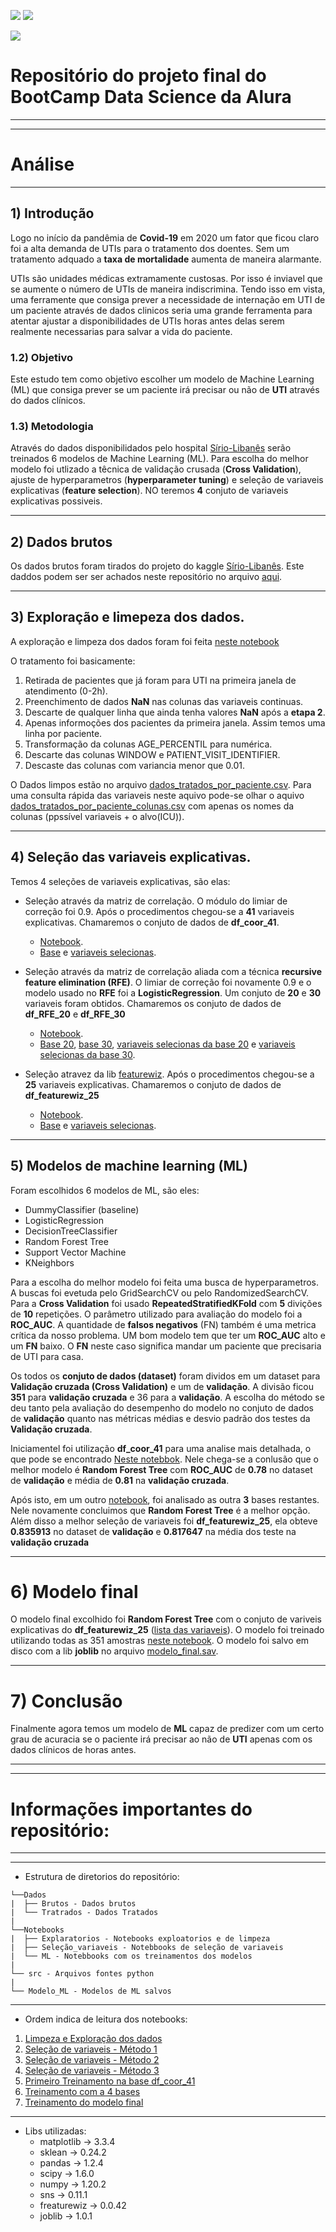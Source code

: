 ![](https://img.shields.io/github/last-commit/HenriqueCCdA/bootCampAluraDataScience?style=plasti&ccolor=blue)
![](https://img.shields.io/badge/Autor-Henrique%20C%20C%20de%20Andrade-blue)

![](https://play-lh.googleusercontent.com/E5OY3A9Nf-XieZN5Ah6KfPIDbFpLR_j5fFOLbl-aYDrRiFAvensqRJjZpWFRA_yyNg)


# Repositório do projeto final do BootCamp Data Science da Alura

---
---
# Análise


---
## 1) Introdução

Logo no início da pandêmia de **Covid-19** em 2020 um fator que ficou claro foi a alta demanda de UTIs para o tratamento dos doentes. Sem um tratamento adquado a **taxa de mortalidade** aumenta de maneira alarmante.

UTIs são unidades médicas extramamente custosas. Por isso é inviavel que se aumente o número de UTIs de maneira indiscrimina. Tendo isso em vista, uma ferramente que consiga prever a necessidade de internação em UTI de um paciente através de dados clinicos seria uma grande ferramenta para atentar ajustar a disponibilidades de UTIs horas antes delas serem realmente necessarias para salvar a vida do paciente.  

### 1.2) Objetivo

Este estudo tem como objetivo escolher um modelo de Machine Learning (ML) que consiga prever se um paciente irá precisar ou não de **UTI** através do dados clínicos.

### 1.3) Metodologia

Através do dados disponibilidados pelo hospital [Sírio-Libanês](https://www.kaggle.com/S%C3%ADrio-Libanes/covid19) serão treinados 6 modelos de Machine Learning (ML). Para escolha do melhor modelo foi utlizado a têcnica de validação crusada (**Cross Validation**), ajuste de hyperparametros (**hyperparameter tuning**) e seleção de variaveis explicativas (**feature selection**). NO teremos **4** conjuto de variaveis explicativas possiveis. 

---
## 2) Dados brutos

Os dados brutos foram tirados do projeto do kaggle [Sírio-Libanês](https://www.kaggle.com/S%C3%ADrio-Libanes/covid19). Este daddos podem ser ser achados neste repositório no arquivo [aqui](https://github.com/HenriqueCCdA/BC_DS_Projeto_Final/blob/main/Dados/Brutos/Kaggle_Sirio_Libanes_ICU_Prediction.xlsx).

---
## 3) Exploração e limepeza dos dados.

A exploração e limpeza dos dados foram foi feita [neste notebook](https://github.com/HenriqueCCdA/BC_DS_Projeto_Final/blob/main/Notebooks/Exploratorios/explaracao_limpezada.ipynb)

O tratamento foi basicamente:

1. Retirada de pacientes que já foram para UTI na primeira janela de atendimento (0-2h).
2. Preenchimento de dados **NaN** nas colunas das variaveis continuas.
3. Descarte de qualquer linha que ainda tenha valores **NaN** após a **etapa 2**.
4. Apenas informoções dos pacientes da primeira janela. Assim temos uma linha por paciente.
5. Transformação da colunas AGE_PERCENTIL para numérica.
6. Descarte das colunas WINDOW e PATIENT_VISIT_IDENTIFIER.
7. Descaste das colunas com variancia menor que 0.01.

O Dados limpos estão no arquivo [dados_tratados_por_paciente.csv](https://github.com/HenriqueCCdA/BC_DS_Projeto_Final/blob/main/Dados/Tratados/dados_tratados_por_paciente.csv). Para uma consulta rápida das variaveis neste aquivo pode-se olhar o aquivo [dados_tratados_por_paciente_colunas.csv](https://github.com/HenriqueCCdA/BC_DS_Projeto_Final/blob/main/Dados/Tratados/dados_tratados_por_paciente_colunas.csv) com apenas os nomes da colunas (ppssível variaveis + o alvo(ICU)).

---
## 4) Seleção das variaveis explicativas.

Temos 4 seleções de variaveis explicativas, são elas:

* Seleção através da matriz de correlação. O módulo do limiar de correção foi 0.9. Após o procedimentos chegou-se a **41** variaveis explicativas. Chamaremos o conjuto de dados de **df_coor_41**.
  * [Notebook](https://github.com/HenriqueCCdA/BC_DS_Projeto_Final/blob/main/Notebooks/Selecao_variaveis/selecao_variaveis.ipynb). 
  * [Base](https://github.com/HenriqueCCdA/BC_DS_Projeto_Final/blob/main/Dados/Tratados/dados_sem_corr_acima_do_valor_de_corte.csv) e [variaveis selecionas](https://github.com/HenriqueCCdA/BC_DS_Projeto_Final/blob/main/Dados/Tratados/dados_sem_corr_acima_do_valor_de_corte_colunas.csv). 

* Seleção através da matriz de correlação aliada com a técnica **recursive feature elimination (RFE)**.  O limiar de correção foi novamente 0.9 e o modelo usado no **RFE** foi a **LogisticRegression**. Um conjuto de **20** e **30** variaveis foram obtidos. Chamaremos os conjuto de dados de **df_RFE_20** e **df_RFE_30**
  * [Notebook](https://github.com/HenriqueCCdA/BC_DS_Projeto_Final/blob/main/Notebooks/Selecao_variaveis/selecao_variaveis_sklearn.ipynb). 
  * [Base 20](https://github.com/HenriqueCCdA/BC_DS_Projeto_Final/blob/main/Dados/Tratados/dados_rfe20.csv), [base 30](https://github.com/HenriqueCCdA/BC_DS_Projeto_Final/blob/main/Dados/Tratados/dados_rfe30.csv), [variaveis selecionas da base 20](https://github.com/HenriqueCCdA/BC_DS_Projeto_Final/blob/main/Tratados/dados_rfe20_colunas.csv) e
  [variaveis selecionas da base 30](https://github.com/HenriqueCCdA/BC_DS_Projeto_Final/blob/main/Dados/Tratados/dados_rfe30_colunas.csv). 

* Seleção atravez da lib [featurewiz](https://github.com/AutoViML/featurewiz). Após o procedimentos chegou-se a **25** variaveis explicativas. Chamaremos o conjuto de dados de **df_featurewiz_25**
  * [Notebook](https://github.com/HenriqueCCdA/BC_DS_Projeto_Final/blob/main/Dados/Tratados/dados_featurewiz.csv). 
  * [Base](https://github.com/HenriqueCCdA/BC_DS_Projeto_Final/blob/main/Dados/Tratados/dados_sem_corr_acima_do_valor_de_corte.csv) e [variaveis selecionas](https://github.com/HenriqueCCdA/BC_DS_Projeto_Final/blob/main/Dados/Tratados/dados_featurewiz_colunas.csv).

---
## 5) Modelos de machine learning (ML)

Foram escolhidos 6 modelos de ML, são eles: 

* DummyClassifier (baseline)
* LogisticRegression
* DecisionTreeClassifier
* Random Forest Tree
* Support Vector Machine
* KNeighbors

Para a escolha do melhor modelo foi feita uma busca de hyperparametros. A buscas foi evetuda pelo GridSearchCV ou pelo RandomizedSearchCV. Para a **Cross Validation** foi usado **RepeatedStratifiedKFold** com **5** divições de **10** repetições. O parâmetro utilizado para avaliação do modelo foi a **ROC_AUC**. A quantidade de **falsos negativos** (FN) também é uma metrica crítica da nosso problema. UM bom modelo tem que ter um **ROC_AUC** alto e um **FN** baixo. O **FN** neste caso significa mandar um paciente que precisaria de UTI para casa.

Os todos os **conjuto de dados (dataset)** foram dividos em um dataset para **Validação cruzada (Cross Validation)** e um de **validação**. A divisão ficou **351** para **validação cruzada** e 36 para a **validação**. A escolha do método se deu tanto pela avaliação do desempenho do modelo no conjuto de dados de **validação** quanto nas métricas médias e desvio padrão dos testes da **Validação cruzada**.

Iniciamentel foi utilização **df_coor_41** para uma analise mais detalhada, o que pode se encontrado [Neste notebbok](https://github.com/HenriqueCCdA/BC_DS_Projeto_Final/blob/main/Notebooks/ML/treinamentos_dados1.ipynb). Nele chega-se a conlusão que o melhor modelo é **Random Forest Tree** com **ROC_AUC** de **0.78** no dataset de **validação** e média de **0.81** na **validação cruzada**.

Após isto, em um outro [notebook](https://github.com/HenriqueCCdA/BC_DS_Projeto_Final/blob/main/Notebooks/ML/treina_diferentes_var_explicativas.ipynb), foi analisado as outra **3** bases restantes. Nele novamente concluimos que **Random Forest Tree** é a melhor opção. Além disso a melhor seleção de variaveis foi **df_featurewiz_25**, ela obteve **0.835913** no dataset de **validação** e **0.817647** na média dos teste na **validação cruzada**

---
# 6) Modelo final 

O modelo final excolhido foi **Random Forest Tree** com o conjuto de variveis explicativas do **df_featurewiz_25** ([lista das variaveis](https://github.com/HenriqueCCdA/BC_DS_Projeto_Final/blob/main/Dados/Tratados/dados_featurewiz_colunas.csv)). O modelo foi treinado utilizando todas as 351 amostras [neste notebook](https://github.com/HenriqueCCdA/BC_DS_Projeto_Final/blob/main/Notebooks/ML/Treinamento_modelo_final.ipynb). O modelo foi salvo em disco com a lib **joblib** no arquivo [modelo_final.sav](https://github.com/HenriqueCCdA/BC_DS_Projeto_Final/blob/main/Modelo_ML/modelo_final.sav). 


---
# 7) Conclusão

Finalmente agora temos um modelo de **ML** capaz de predizer com um certo grau de acuracia se o paciente irá precisar ao não de **UTI** apenas com os dados clínicos de horas antes.

---
---

# Informações importantes do repositório:
---

---
* Estrutura de diretorios do repositório:

```
└──Dados
|  ├── Brutos - Dados brutos
|  └── Tratrados - Dados Tratados 
|
└──Notebooks
|  ├── Explaratorios - Notebooks exploatorios e de limpeza
|  ├── Seleção_variaveis - Notebbooks de seleção de variaveis 
|  └── ML - Notebbooks com os treinamentos dos modelos 
|           
└── src - Arquivos fontes python   
|           
└── Modelo_ML - Modelos de ML salvos  
```

---
* Ordem indica de leitura dos notebooks:

1. [Limpeza e Exploração dos dados](https://github.com/HenriqueCCdA/BC_DS_Projeto_Final/blob/main/Notebooks/Exploratorios/explaracao_limpezada.ipynb)
2. [Seleção de variaveis - Método 1](https://github.com/HenriqueCCdA/BC_DS_Projeto_Final/blob/main/Notebooks/Selecao_variaveis/selecao_variaveis.ipynb)
3. [Seleção de variaveis - Método 2](https://github.com/HenriqueCCdA/BC_DS_Projeto_Final/blob/main/Notebooks/Selecao_variaveis/selecao_variaveis_sklearn.ipynb)
4. [Seleção de variaveis - Método 3](https://github.com/HenriqueCCdA/BC_DS_Projeto_Final/blob/main/Notebooks/Selecao_variaveis/selecao_variaveis_featurewiz.ipynb)
5. [Primeiro Treinamento na base df_coor_41](https://github.com/HenriqueCCdA/BC_DS_Projeto_Final/blob/main/Notebooks/ML/treinamentos_dados1.ipynb)
6. [Treinamento com a 4 bases](https://github.com/HenriqueCCdA/BC_DS_Projeto_Final/blob/main/Notebooks/ML/treina_diferentes_var_explicativas.ipynb)
7. [Treinamento do modelo final](https://github.com/HenriqueCCdA/BC_DS_Projeto_Final/blob/main/Notebooks/ML/Treinamento_modelo_final.ipynb)

---
* Libs utilizadas:
  * matplotlib   -> 3.3.4
  * sklean       -> 0.24.2
  * pandas       -> 1.2.4
  * scipy        -> 1.6.0
  * numpy        -> 1.20.2
  * sns          -> 0.11.1
  * freaturewiz  -> 0.0.42
  * joblib       -> 1.0.1





